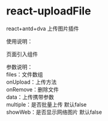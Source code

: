 # react-uploadFile
react+antd+dva 上传图片插件

使用说明：  

页面引入组件  <UploadFile files={} onUpload={} onRemove={} data={} />  

参数说明：  
files：文件数组  
onUpload：上传方法  
onRemove：删除文件  
data：上传携带参数  
multiple：是否批量上传  默认false  
showWeb：是否显示网络图片 默认false  

